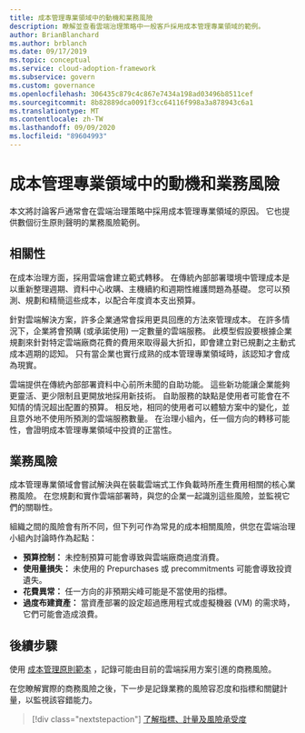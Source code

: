 ```yaml
---
title: 成本管理專業領域中的動機和業務風險
description: 瞭解並查看雲端治理策略中一般客戶採用成本管理專業領域的範例。
author: BrianBlanchard
ms.author: brblanch
ms.date: 09/17/2019
ms.topic: conceptual
ms.service: cloud-adoption-framework
ms.subservice: govern
ms.custom: governance
ms.openlocfilehash: 306435c879c4c867e7434a198ad03496b8511cef
ms.sourcegitcommit: 8b82889dca0091f3cc64116f998a3a878943c6a1
ms.translationtype: MT
ms.contentlocale: zh-TW
ms.lasthandoff: 09/09/2020
ms.locfileid: "89604993"
---
```

<!-- cSpell:ignore prepurchases -->

# <a name="motivations-and-business-risks-in-the-cost-management-discipline"></a>成本管理專業領域中的動機和業務風險

本文將討論客戶通常會在雲端治理策略中採用成本管理專業領域的原因。 它也提供數個衍生原則聲明的業務風險範例。

## <a name="relevance"></a>相關性

在成本治理方面，採用雲端會建立範式轉移。 在傳統內部部署環境中管理成本是以重新整理週期、資料中心收購、主機續約和週期性維護問題為基礎。 您可以預測、規劃和精簡這些成本，以配合年度資本支出預算。

針對雲端解決方案，許多企業通常會採用更具回應的方法來管理成本。 在許多情況下，企業將會預購 (或承諾使用) 一定數量的雲端服務。 此模型假設要根據企業規劃來針對特定雲端廠商花費的費用來取得最大折扣，即會建立對已規劃之主動式成本週期的認知。 只有當企業也實行成熟的成本管理專業領域時，該認知才會成為現實。

雲端提供在傳統內部部署資料中心前所未聞的自助功能。 這些新功能讓企業能夠更靈活、更少限制且更開放地採用新技術。 自助服務的缺點是使用者可能會在不知情的情況超出配置的預算。 相反地，相同的使用者可以體驗方案中的變化，並且意外地不使用所預測的雲端服務數量。 在治理小組內，任一個方向的轉移可能性，會證明成本管理專業領域中投資的正當性。

## <a name="business-risk"></a>業務風險

成本管理專業領域會嘗試解決與在裝載雲端式工作負載時所產生費用相關的核心業務風險。 在您規劃和實作雲端部署時，與您的企業一起識別這些風險，並監視它們的關聯性。

組織之間的風險會有所不同，但下列可作為常見的成本相關風險，供您在雲端治理小組內討論時作為起點：

- **預算控制：** 未控制預算可能會導致與雲端廠商過度消費。
- **使用量損失：** 未使用的 Prepurchases 或 precommitments 可能會導致投資遺失。
- **花費異常：** 任一方向的非預期尖峰可能是不當使用的指標。
- **過度布建資產：** 當資產部署的設定超過應用程式或虛擬機器 (VM) 的需求時，它們可能會造成浪費。

## <a name="next-steps"></a>後續步驟

使用 [成本管理原則範本](./template.md) ，記錄可能由目前的雲端採用方案引進的商務風險。

在您瞭解實際的商務風險之後，下一步是記錄業務的風險容忍度和指標和關鍵計量，以監視該容錯能力。

> [!div class="nextstepaction"]
> [了解指標、計量及風險承受度](./metrics-tolerance.md)
